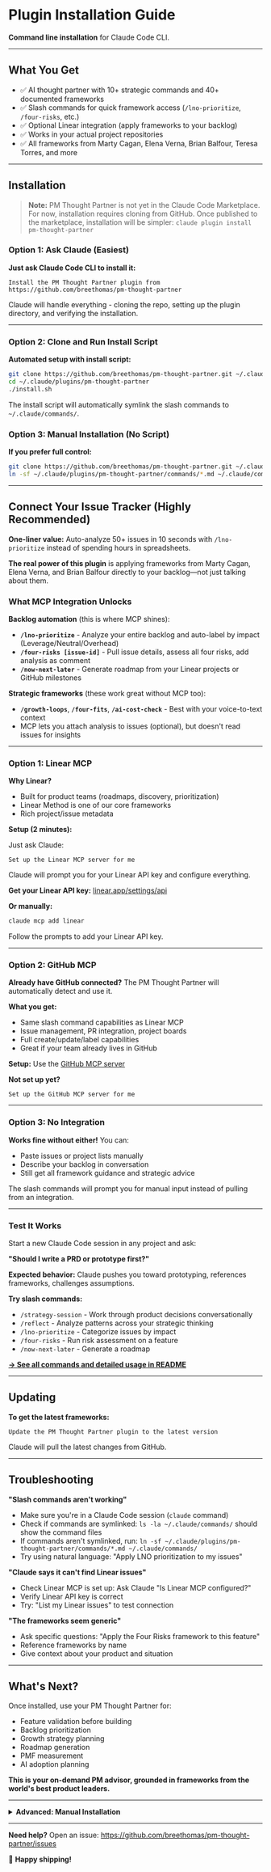 # Plugin Installation Guide

**Command line installation** for Claude Code CLI.

---

## What You Get

- ✅ AI thought partner with 10+ strategic commands and 40+ documented frameworks
- ✅ Slash commands for quick framework access (`/lno-prioritize`, `/four-risks`, etc.)
- ✅ Optional Linear integration (apply frameworks to your backlog)
- ✅ Works in your actual project repositories
- ✅ All frameworks from Marty Cagan, Elena Verna, Brian Balfour, Teresa Torres, and more

---

## Installation

> **Note:** PM Thought Partner is not yet in the Claude Code Marketplace. For now, installation requires cloning from GitHub. Once published to the marketplace, installation will be simpler: `claude plugin install pm-thought-partner`

### Option 1: Ask Claude (Easiest)

**Just ask Claude Code CLI to install it:**

```
Install the PM Thought Partner plugin from
https://github.com/breethomas/pm-thought-partner
```

Claude will handle everything - cloning the repo, setting up the plugin directory, and verifying the installation.

---

### Option 2: Clone and Run Install Script

**Automated setup with install script:**

```bash
git clone https://github.com/breethomas/pm-thought-partner.git ~/.claude/plugins/pm-thought-partner
cd ~/.claude/plugins/pm-thought-partner
./install.sh
```

The install script will automatically symlink the slash commands to `~/.claude/commands/`.

### Option 3: Manual Installation (No Script)

**If you prefer full control:**

```bash
git clone https://github.com/breethomas/pm-thought-partner.git ~/.claude/plugins/pm-thought-partner
ln -sf ~/.claude/plugins/pm-thought-partner/commands/*.md ~/.claude/commands/
```

---

## Connect Your Issue Tracker (Highly Recommended)

**One-liner value:** Auto-analyze 50+ issues in 10 seconds with `/lno-prioritize` instead of spending hours in spreadsheets.

**The real power of this plugin** is applying frameworks from Marty Cagan, Elena Verna, and Brian Balfour directly to your backlog—not just talking about them.

### What MCP Integration Unlocks

**Backlog automation** (this is where MCP shines):
- **`/lno-prioritize`** - Analyze your entire backlog and auto-label by impact (Leverage/Neutral/Overhead)
- **`/four-risks [issue-id]`** - Pull issue details, assess all four risks, add analysis as comment
- **`/now-next-later`** - Generate roadmap from your Linear projects or GitHub milestones

**Strategic frameworks** (these work great without MCP too):
- **`/growth-loops`**, **`/four-fits`**, **`/ai-cost-check`** - Best with your voice-to-text context
- MCP lets you attach analysis to issues (optional), but doesn't read issues for insights

---

### Option 1: Linear MCP

**Why Linear?**
- Built for product teams (roadmaps, discovery, prioritization)
- Linear Method is one of our core frameworks
- Rich project/issue metadata

**Setup (2 minutes):**

Just ask Claude:
```
Set up the Linear MCP server for me
```

Claude will prompt you for your Linear API key and configure everything.

**Get your Linear API key:** [linear.app/settings/api](https://linear.app/settings/api)

**Or manually:**
```bash
claude mcp add linear
```

Follow the prompts to add your Linear API key.

---

### Option 2: GitHub MCP

**Already have GitHub connected?** The PM Thought Partner will automatically detect and use it.

**What you get:**
- Same slash command capabilities as Linear MCP
- Issue management, PR integration, project boards
- Full create/update/label capabilities
- Great if your team already lives in GitHub

**Setup:**
Use the [GitHub MCP server](https://github.com/github/github-mcp-server)

**Not set up yet?**
```
Set up the GitHub MCP server for me
```

---

### Option 3: No Integration

**Works fine without either!** You can:
- Paste issues or project lists manually
- Describe your backlog in conversation
- Still get all framework guidance and strategic advice

The slash commands will prompt you for manual input instead of pulling from an integration.

---

### Test It Works

Start a new Claude Code session in any project and ask:

**"Should I write a PRD or prototype first?"**

**Expected behavior:** Claude pushes you toward prototyping, references frameworks, challenges assumptions.

**Try slash commands:**
- `/strategy-session` - Work through product decisions conversationally
- `/reflect` - Analyze patterns across your strategic thinking
- `/lno-prioritize` - Categorize issues by impact
- `/four-risks` - Run risk assessment on a feature
- `/now-next-later` - Generate a roadmap

**[→ See all commands and detailed usage in README](README.md)**

---

## Updating

**To get the latest frameworks:**

```
Update the PM Thought Partner plugin to the latest version
```

Claude will pull the latest changes from GitHub.

---

## Troubleshooting

**"Slash commands aren't working"**
- Make sure you're in a Claude Code session (`claude` command)
- Check if commands are symlinked: `ls -la ~/.claude/commands/` should show the command files
- If commands aren't symlinked, run: `ln -sf ~/.claude/plugins/pm-thought-partner/commands/*.md ~/.claude/commands/`
- Try using natural language: "Apply LNO prioritization to my issues"

**"Claude says it can't find Linear issues"**
- Check Linear MCP is set up: Ask Claude "Is Linear MCP configured?"
- Verify Linear API key is correct
- Try: "List my Linear issues" to test connection

**"The frameworks seem generic"**
- Ask specific questions: "Apply the Four Risks framework to this feature"
- Reference frameworks by name
- Give context about your product and situation

---

## What's Next?

Once installed, use your PM Thought Partner for:
- Feature validation before building
- Backlog prioritization
- Growth strategy planning
- Roadmap generation
- PMF measurement
- AI adoption planning

**This is your on-demand PM advisor, grounded in frameworks from the world's best product leaders.**

---

<details>
<summary><strong>Advanced: Manual Installation</strong></summary>

If you prefer to install manually without asking Claude:

### Global Install (Available in all projects)

```bash
# Clone the repository
git clone https://github.com/breethomas/pm-thought-partner.git

# Symlink to Claude's plugins directory (recommended)
ln -s "$(pwd)/pm-thought-partner" ~/.claude/plugins/pm-thought-partner

# Symlink the slash commands
ln -sf ~/.claude/plugins/pm-thought-partner/commands/*.md ~/.claude/commands/

# Or copy if you prefer a stable version
mkdir -p ~/.claude/plugins
cp -r pm-thought-partner ~/.claude/plugins/
ln -sf ~/.claude/plugins/pm-thought-partner/commands/*.md ~/.claude/commands/
```

**Tip:** Plugin symlink is better - `git pull` updates automatically apply. Commands must always be symlinked to `~/.claude/commands/`.

### Per-Project Install (Team access)

```bash
# In YOUR project directory
cd /path/to/your/project

# Add as project plugin
mkdir -p .claude/plugins
cp -r /path/to/pm-thought-partner .claude/plugins/pm-thought-partner

# Symlink the slash commands to global commands directory
ln -sf "$(pwd)/.claude/plugins/pm-thought-partner/commands"/*.md ~/.claude/commands/

# Commit to your repo
git add .claude/
git commit -m "Add PM Thought Partner plugin"
git push
```

**Note:** Commands are still symlinked to `~/.claude/commands/` globally, but the plugin content lives in your project.

### Verify Manual Installation

```bash
# Check global install
ls -la ~/.claude/plugins/pm-thought-partner

# Check per-project install
ls -la .claude/plugins/pm-thought-partner

# Check commands are linked
ls -la ~/.claude/commands/
```

</details>

---

**Need help?** Open an issue: https://github.com/breethomas/pm-thought-partner/issues

🚀 **Happy shipping!**
